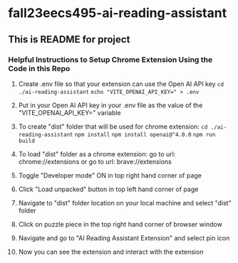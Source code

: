 # fall23eecs495-ai-reading-assistant

## This is README for project

<h3>Helpful Instructions to Setup Chrome Extension Using the Code in this Repo</h3>

1) Create .env file so that your extension can use the Open AI API key
```cd ./ai-reading-assistant```
```echo "VITE_OPENAI_API_KEY=" > .env```

2) Put in your Open AI API key in your .env file as the value of the "VITE_OPENAI_API_KEY=" variable

3) To create "dist" folder that will be used for chrome extension:
```cd ./ai-reading-assistant```
```npm install```
```npm install openai@^4.0.0```
```npm run build```

4) To load "dist" folder as a chrome extension:
go to url: chrome://extensions
or 
go to url: brave://extensions

5) Toggle "Developer mode" ON in top right hand corner of page

6) Click "Load unpacked" button in top left hand corner of page

7) Navigate to "dist" folder location on your local machine and select "dist" folder

8) Click on puzzle piece in the top right hand corner of browser window

9) Navigate and go to "AI Reading Assistant Extension" and select pin icon

10) Now you can see the extension and interact with the extension
